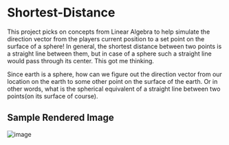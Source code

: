 # Shortest-Distance

This project picks on concepts from Linear Algebra to help simulate the direction vector from the players current position to a set point on the surface of a sphere! In general, the shortest distance between two points is a straight line between them, but in case of a sphere such a straight line would pass through its center. This got me thinking. 

Since earth is a sphere, how can we figure out the direction vector from our location on the earth to some other point on the surface of the earth. Or in other words, what is the spherical equivalent of a straight line between two points(on its surface of course). 

## Sample Rendered Image

![image](https://user-images.githubusercontent.com/70349501/172027322-71c2e3be-531e-40d5-8693-c7cbb76350e1.png)

<!-- ## The Math 
